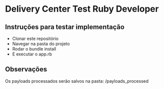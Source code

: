 # Delivery Center Test Ruby Developer


## Instruções para testar implementação
- Clonar este repositório
- Navegar na pasta do projeto
- Rodar o bundle install
- E executar o app.rb

## Observações
Os payloads processados serão salvos na pasta: /payloads_processed

